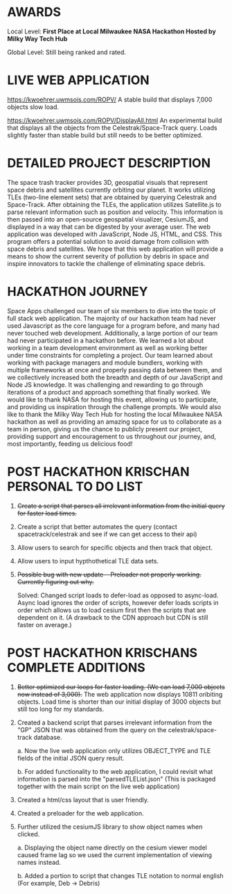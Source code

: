 # AWARDS
Local Level: **First Place at Local Milwaukee NASA Hackathon Hosted by Milky Way Tech Hub**

Global Level: Still being ranked and rated.

# LIVE WEB APPLICATION
https://kwoehrer.uwmsois.com/ROPV/
A stable build that displays 7,000 objects slow load.

https://kwoehrer.uwmsois.com/ROPV/DisplayAll.html
An experimental build that displays all the objects from the Celestrak/Space-Track query. Loads slightly faster than stable build but still needs to be better optimized.

# DETAILED PROJECT DESCRIPTION
The space trash tracker provides 3D, geospatial visuals that represent space debris and satellites currently orbiting our planet. It works utilizing TLEs (two-line element sets) that are obtained by querying Celestrak and Space-Track. After obtaining the TLEs, the application utilizes Satellite.js to parse relevant information such as position and velocity. This information is then passed into an open-source geospatial visualizer, CesiumJS, and displayed in a way that can be digested by your average user. The web application was developed with JavaScript, Node JS, HTML, and CSS. This program offers a potential solution to avoid damage from collision with space debris and satellites. We hope that this web application will provide a means to show the current severity of pollution by debris in space and inspire innovators to tackle the challenge of eliminating space debris.

# HACKATHON JOURNEY
Space Apps challenged our team of six members to dive into the topic of full stack web application. The majority of our hackathon team had never used Javascript as the core language for a program before, and many had never touched web development. Additionally, a large portion of our team had never participated in a hackathon before. We learned a lot about working in a team development environment as well as working better under time constraints for completing a project. Our team learned about working with package managers and module bundlers, working with multiple frameworks at once and properly passing data between them, and we collectively increased both the breadth and depth of our JavaScript and Node JS knowledge. It was challenging and rewarding to go through iterations of a product and approach something that finally worked. We would like to thank NASA for hosting this event, allowing us to participate, and providing us inspiration through the challenge prompts. We would also like to thank the Milky Way Tech Hub for hosting the local Milwaukee NASA hackathon as well as providing an amazing space for us to collaborate as a team in person, giving us the chance to publicly present our project, providing support and encouragement to us throughout our journey, and, most importantly, feeding us delicious food! 

# POST HACKATHON KRISCHAN PERSONAL TO DO LIST

1. ~~Create a script that parses all irrelevant information from the initial query for faster load times.~~
2. Create a script that better automates the query (contact spacetrack/celestrak and see if we can get access to their api)
3. Allow users to search for specific objects and then track that object.
4. Allow users to input hypthothetical TLE data sets.
5. ~~Possible bug with new update-- Preloader not properly working. Currently figuring out why.~~

      Solved: Changed script loads to defer-load as opposed to async-load. Async load ignores the order of scripts, however defer loads scripts in order which allows us to load cesium first then the scripts that are dependent on it. (A drawback to the CDN approach but CDN is still faster on average.)

# POST HACKATHON KRISCHANS COMPLETE ADDITIONS 
1. ~~Better optimized our loops for faster loading. (We can load 7,000 objects now instead of 3,000).~~ The web application now displays 10811 oribiting objects. Load time is  shorter than our initial display of 3000 objects but still too long for my standards.
2. Created a backend script that parses irrelevant information from  the "GP" JSON that was obtained from the query on the celestrak/space-track database.

      a. Now the live web application only utilizes OBJECT_TYPE and TLE fields of the initial JSON query result.
      
      b. For added functionality to the web application, I could revisit what information is parsed into the "parsedTLEList.json" (This is packaged together with the main script on the live web application)
      
3. Created a html/css layout that is user friendly.
4. Created a preloader for the web application.
5. Further utilized the cesiumJS library to show object names when clicked.

      a. Displaying the object name directly on the cesium viewer model caused frame lag so we used the current implementation of viewing names instead.
      
      b. Added a portion to script that changes TLE notation to normal english (For example, Deb -> Debris)
      

